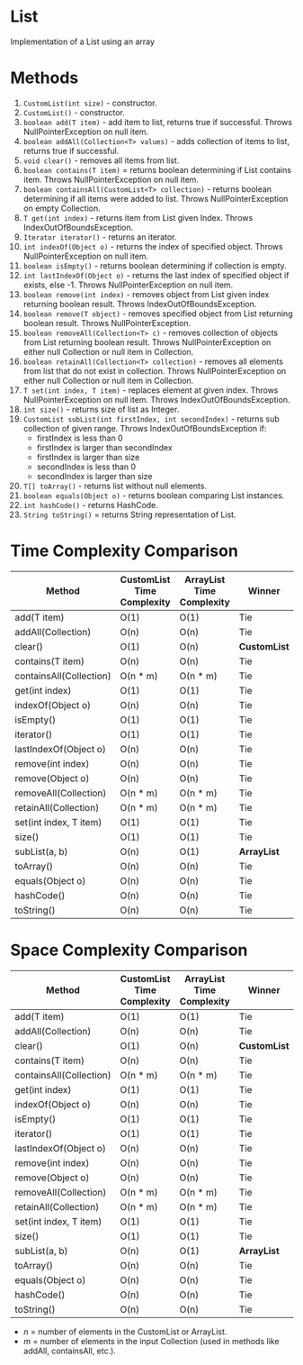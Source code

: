 # List

Implementation of a List using an array

# Methods

1. `CustomList(int size)` - constructor.
2. `CustomList()` - constructor.
3. `boolean add(T item)` - add item to list, returns true if successful. Throws NullPointerException on null item.
4. `boolean addAll(Collection<T> values)` - adds collection of items to list, returns true if successful.
5. `void clear()` - removes all items from list.
6. `boolean contains(T item)` = returns boolean determining if List contains item. Throws NullPointerException on null item.
7. `boolean containsAll(CustomList<T> collection)` - returns boolean determining if all items were added to list. Throws NullPointerException on empty Collection.
8. `T get(int index)` - returns item from List given Index. Throws IndexOutOfBoundsException. 
9. `Iterator iterator()` - returns an iterator. 
10. `int indexOf(Object o)` - returns the index of specified object. Throws NullPointerException on null item.
11. `boolean isEmpty()` - returns boolean determining if collection is empty.
12. `int lastIndexOf(Object o)` - returns the last index of specified object if exists, else -1. Throws NullPointerException on null item.
13. `boolean remove(int index)` - removes object from List given index returning boolean result. Throws IndexOutOfBoundsException.
14. `boolean remove(T object)` - removes specified object from List returning boolean result. Throws NullPointerException.
15. `boolean removeAll(Collection<T> c)` - removes collection of objects from List returning boolean result. Throws NullPointerException on either null Collection or null item in Collection.
16. `boolean retainAll(Collection<T> collection)` - removes all elements from list that do not exist in collection. Throws NullPointerException on either null Collection or null item in Collection.
17. `T set(int index, T item)` - replaces element at given index. Throws NullPointerException on null item. Throws IndexOutOfBoundsException.
18. `int size()` - returns size of list as Integer.
19. `CustomList subList(int firstIndex, int secondIndex)` - returns sub collection of given range. Throws IndexOutOfBoundsException if: 
    - firstIndex is less than 0 
    - firstIndex is larger than secondIndex
    - firstIndex is larger than size
    - secondIndex is less than 0
    - secondIndex is larger than size
20. `T[] toArray()` - returns list without null elements.
21. `boolean equals(Object o)` - returns boolean comparing List instances.
22. `int hashCode()` - returns HashCode.
23. `String toString()` = returns String representation of List.

# Time Complexity Comparison

| Method                  | CustomList Time Complexity | ArrayList Time Complexity | Winner         |
|-------------------------|----------------------------|---------------------------|----------------|
| add(T item)             | O(1)                       | O(1)                      | Tie            |
| addAll(Collection)      | O(n)                       | O(n)                      | Tie            |
| clear()                 | O(1)                       | O(n)                      | **CustomList** |
| contains(T item)        | O(n)                       | O(n)                      | Tie            |
| containsAll(Collection) | O(n * m)                   | O(n * m)                  | Tie            |
| get(int index)          | O(1)                       | O(1)                      | Tie            |
| indexOf(Object o)       | O(n)                       | O(n)                      | Tie            |
| isEmpty()               | O(1)                       | O(1)                      | Tie            |
| iterator()              | O(1)                       | O(1)                      | Tie            |
| lastIndexOf(Object o)   | O(n)                       | O(n)                      | Tie            |
| remove(int index)       | O(n)                       | O(n)                      | Tie            |
| remove(Object o)        | O(n)                       | O(n)                      | Tie            |
| removeAll(Collection)   | O(n * m)                   | O(n * m)                  | Tie            |
| retainAll(Collection)   | O(n * m)                   | O(n * m)                  | Tie            |
| set(int index, T item)  | O(1)                       | O(1)                      | Tie            |
| size()                  | O(1)                       | O(1)                      | Tie            |
| subList(a, b)           | O(n)                       | O(1)                      | **ArrayList**  |
| toArray()               | O(n)                       | O(n)                      | Tie            |
| equals(Object o)        | O(n)                       | O(n)                      | Tie            |
| hashCode()              | O(n)                       | O(n)                      | Tie            |
| toString()              | O(n)                       | O(n)                      | Tie            |

# Space Complexity Comparison

| Method                  | CustomList Time Complexity | ArrayList Time Complexity | Winner         |
|-------------------------|----------------------------|---------------------------|----------------|
| add(T item)             | O(1)                       | O(1)                      | Tie            |
| addAll(Collection)      | O(n)                       | O(n)                      | Tie            |
| clear()                 | O(1)                       | O(n)                      | **CustomList** |
| contains(T item)        | O(n)                       | O(n)                      | Tie            |
| containsAll(Collection) | O(n * m)                   | O(n * m)                  | Tie            |
| get(int index)          | O(1)                       | O(1)                      | Tie            |
| indexOf(Object o)       | O(n)                       | O(n)                      | Tie            |
| isEmpty()               | O(1)                       | O(1)                      | Tie            |
| iterator()              | O(1)                       | O(1)                      | Tie            |
| lastIndexOf(Object o)   | O(n)                       | O(n)                      | Tie            |
| remove(int index)       | O(n)                       | O(n)                      | Tie            |
| remove(Object o)        | O(n)                       | O(n)                      | Tie            |
| removeAll(Collection)   | O(n * m)                   | O(n * m)                  | Tie            |
| retainAll(Collection)   | O(n * m)                   | O(n * m)                  | Tie            |
| set(int index, T item)  | O(1)                       | O(1)                      | Tie            |
| size()                  | O(1)                       | O(1)                      | Tie            |
| subList(a, b)           | O(n)                       | O(1)                      | **ArrayList**  |
| toArray()               | O(n)                       | O(n)                      | Tie            |
| equals(Object o)        | O(n)                       | O(n)                      | Tie            |
| hashCode()              | O(n)                       | O(n)                      | Tie            |
| toString()              | O(n)                       | O(n)                      | Tie            |

- *n* = number of elements in the CustomList or ArrayList.
- *m* = number of elements in the input Collection (used in methods like addAll, containsAll, etc.).